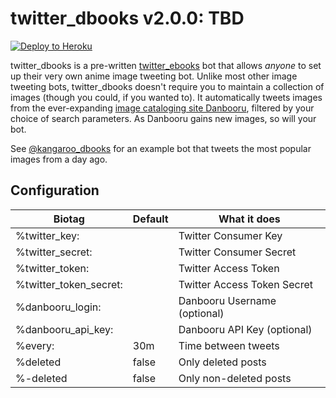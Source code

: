# twitter_dbooks v2.0.0: TBD

[![Deploy to Heroku](https://www.herokucdn.com/deploy/button.svg)](https://heroku.com/deploy)

twitter_dbooks is a pre-written [twitter_ebooks](https://github.com/mispy/twitter_ebooks) bot that allows *anyone* to set up their very own anime image tweeting bot. Unlike most other image tweeting bots, twitter_dbooks doesn't require you to maintain a collection of images (though you could, if you wanted to). It automatically tweets images from the ever-expanding [image cataloging site Danbooru](http://danbooru.donmai.us/posts?tags=rating%3As), filtered by your choice of search parameters. As Danbooru gains new images, so will your bot.

See [@kangaroo_dbooks](https://twitter.com/kangaroo_dbooks) for an example bot that tweets the most popular images from a day ago.

## Configuration

Biotag                  | Default | What it does
------------------------|---------|---------------
%twitter_key:           |         | Twitter Consumer Key
%twitter_secret:        |         | Twitter Consumer Secret
%twitter_token:         |         | Twitter Access Token
%twitter_token_secret:  |         | Twitter Access Token Secret
%danbooru_login:        |         | Danbooru Username (optional)
%danbooru_api_key:      |         | Danbooru API Key (optional)
%every:                 | 30m     | Time between tweets
%deleted                | false   | Only deleted posts
%-deleted               | false   | Only non-deleted posts
